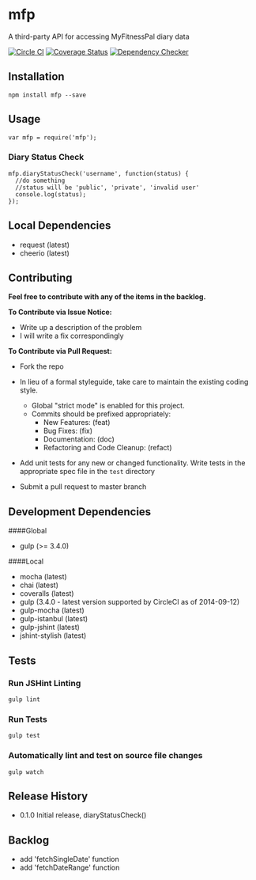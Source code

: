 mfp
==============
A third-party API for accessing MyFitnessPal diary data

[![Circle CI](https://circleci.com/gh/andrewzey/mfp.svg?style=shield&circle-token=e1f56bff19b1519adb77480cbb13550a0d3028e8)](https://circleci.com/gh/andrewzey/mfp)
[![Coverage Status](https://coveralls.io/repos/andrewzey/mfp/badge.png?branch=master)](https://coveralls.io/r/andrewzey/mfp?branch=master)
[![Dependency Checker](https://david-dm.org/andrewzey/mfp.png)](https://david-dm.org/andrewzey/mfp)

## Installation

```
npm install mfp --save
```

## Usage

```
var mfp = require('mfp');
```

### Diary Status Check

```
mfp.diaryStatusCheck('username', function(status) {
  //do something
  //status will be 'public', 'private', 'invalid user'
  console.log(status);
});
```

## Local Dependencies
- request (latest)
- cheerio (latest)


## Contributing

**Feel free to contribute with any of the items in the backlog.**

**To Contribute via Issue Notice:**

- Write up a description of the problem
- I will write a fix correspondingly

**To Contribute via Pull Request:**

- Fork the repo

- In lieu of a formal styleguide, take care to maintain the existing coding style.

  - Global "strict mode" is enabled for this project.
  - Commits should be prefixed appropriately:
    - New Features: (feat)
    - Bug Fixes: (fix)
    - Documentation: (doc)
    - Refactoring and Code Cleanup: (refact)

- Add unit tests for any new or changed functionality. Write tests in the appropriate spec file in the `test` directory

- Submit a pull request to master branch

## Development Dependencies

####Global
- gulp (>= 3.4.0)

####Local
- mocha (latest)
- chai (latest)
- coveralls (latest)
- gulp (3.4.0 - latest version supported by CircleCI as of 2014-09-12)
- gulp-mocha (latest)
- gulp-istanbul (latest)
- gulp-jshint (latest)
- jshint-stylish (latest)

## Tests

### Run JSHint Linting
```
gulp lint
```

### Run Tests
```
gulp test
```

### Automatically lint and test on source file changes
```
gulp watch
```

## Release History

* 0.1.0 Initial release, diaryStatusCheck()

## Backlog
* add 'fetchSingleDate' function
* add 'fetchDateRange' function
